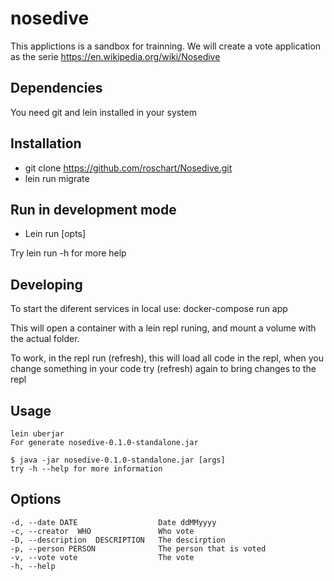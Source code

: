# nosedive

This applictions is a sandbox for trainning.
We will create a vote application as the serie https://en.wikipedia.org/wiki/Nosedive


## Dependencies
You need git and lein installed in your system

## Installation

* git clone https://github.com/roschart/Nosedive.git
* lein run migrate
 
## Run in development mode
* Lein run [opts]

Try lein run -h for more help

## Developing
To start the diferent services in local use:
    docker-compose run app

This will open a container with a lein repl runing, and mount a volume with the actual folder.

To work, in the repl run (refresh), this will load all code in the repl, when you change something in your code try (refresh) again to bring changes to the repl


## Usage

    lein uberjar
    For generate nosedive-0.1.0-standalone.jar

    $ java -jar nosedive-0.1.0-standalone.jar [args]
    try -h --help for more information

## Options

    -d, --date DATE                  Date ddMMyyyy
    -c, --creator  WHO               Who vote
    -D, --description  DESCRIPTION   The descirption
    -p, --person PERSON              The person that is voted
    -v, --vote vote                  The vote
    -h, --help
